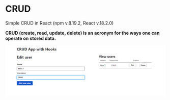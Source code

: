 # CRUD
Simple CRUD in React (npm v.8.19.2, React v.18.2.0)

**CRUD (create, read, update, delete) is an acronym for the ways one can operate on stored data.**

![](https://github.com/Sx-Cheats/CRUD/blob/main/preview.PNG)
